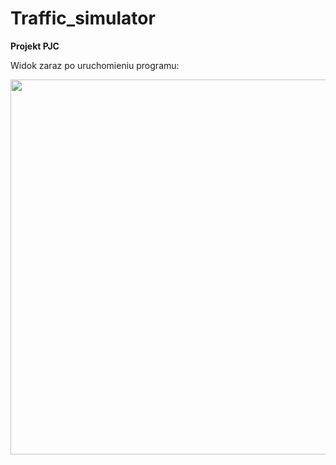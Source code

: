 # Traffic_simulator
<b>Projekt PJC</b>

Widok zaraz po uruchomieniu programu:<br>

<img src="https://github.com/itam98/Traffic_simulator/blob/master/window.png?raw=true" width="600" height="600">